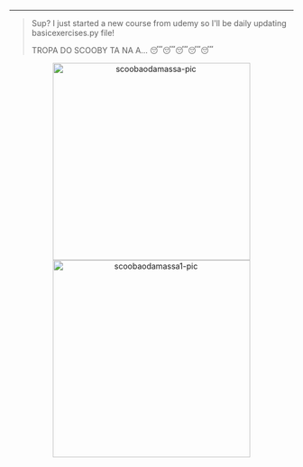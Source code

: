 -----------------------------------------------------------------------------------------------------------------------------------------------------------------------------------
>Sup? I just started a new course from udemy so I'll be daily updating basicexercises.py file!
>
>TROPA DO SCOOBY TA NA A... 😴😴😴😴😴

<div align="center">
    <a href="https://github.com/parreira7/udemypythoncourse">
    <img align="center" alt='scoobaodamassa-pic' height="350", style="border-radius=50px;" src="https://media4.giphy.com/media/Gp0RX31TTh9N0vO0Q8/giphy.gif?cid=790b7611eb5e05679ca395643e976b64487fe5d510d08b00&rid=giphy.gif&ct=g">
    <img align="center" alt='scoobaodamassa1-pic' height="350", style="border-radius=50px;" src="https://media2.giphy.com/media/HZY0VKBYHiMUdBs3oi/giphy.gif?cid=790b7611a59dfc9a478908d49eab24343273189a0a63f3a7&rid=giphy.gif&ct=g">
         
</div>
